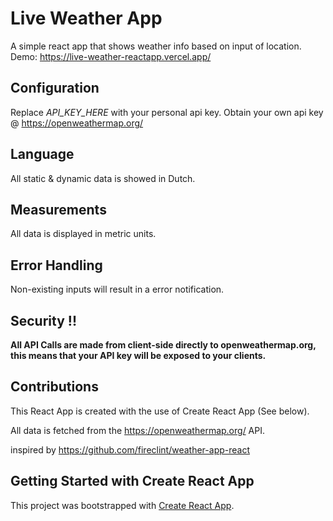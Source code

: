 # Live Weather App

A simple react app that shows weather info based on input of location.
Demo: https://live-weather-reactapp.vercel.app/

## Configuration

Replace *API_KEY_HERE* with your personal api key. Obtain your own api key @ https://openweathermap.org/

## Language

All static & dynamic data is showed in Dutch.

## Measurements

All data is displayed in metric units.

## Error Handling

Non-existing inputs will result in a error notification.

## Security !!

**All API Calls are made from client-side directly to openweathermap.org, this means that your API key will be exposed to your clients.**

## Contributions

This React App is created with the use of Create React App (See below).

All data is fetched from the https://openweathermap.org/ API.


inspired by https://github.com/fireclint/weather-app-react






## Getting Started with Create React App

This project was bootstrapped with [Create React App](https://github.com/facebook/create-react-app).
